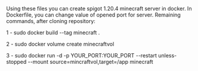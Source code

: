 Using these files you can create spigot 1.20.4 minecraft server in docker.
In Dockerfile, you can change value of opened port for server.
Remaining commands, after cloning repository:

1 - sudo docker build --tag minecraft . 


2 - sudo docker volume create minecraftvol


3 - sudo docker run -d -p YOUR_PORT:YOUR_PORT --restart unless-stopped --mount source=mincraftvol,target=/app minecraft
